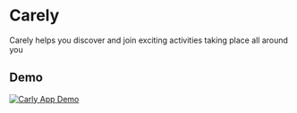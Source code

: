 # Carely
Carely helps you discover and join exciting activities taking place all around you

## Demo
[![Carly App Demo](https://img.youtube.com/vi/F0G9uBlDTrc/0.jpg)](https://www.youtube.com/watch?v=F0G9uBlDTrc)


